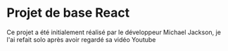 Projet de base React
====================

Ce projet a été initialement réalisé par le développeur Michael Jackson, je l'ai refait solo après avoir regardé sa vidéo Youtube

